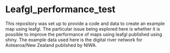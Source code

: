 # Leafgl_performance_test
This repository was set up to provide a code and data to create an example map using leafgl. The particular issue being explored here is whether it is possible to improve the performance of maps using leafgl published using shiny. The example data used here is the digital river network for Aotearoa/New Zealand published by NIWA.
